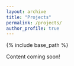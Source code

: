 ```yaml
---
layout: archive
title: "Projects"
permalink: /projects/
author_profile: true
---
```


{% include base_path %}

Content coming soon! 